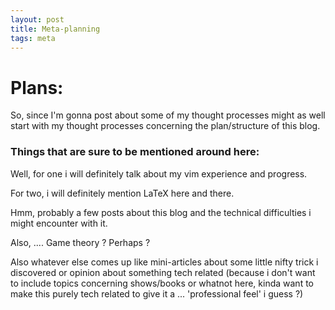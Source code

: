 ```yaml
---
layout: post
title: Meta-planning
tags: meta
---
```


# Plans:
So, since I'm gonna post about some of my thought processes might as well start with my thought
processes concerning the plan/structure of this blog.

### Things that are sure to be mentioned around here:

Well, for one i will definitely talk about my vim experience and progress.

For two, i will definitely mention LaTeX here and there.

Hmm, probably a few posts about this blog and the technical difficulties i might encounter with it.

Also, .... Game theory ? Perhaps ?

Also whatever else comes up like mini-articles about some little nifty trick i discovered or opinion
about something tech related (because i don't want to include topics concerning shows/books or
whatnot here, kinda want to make this purely tech related to give it a ... 'professional feel' i guess
?)
